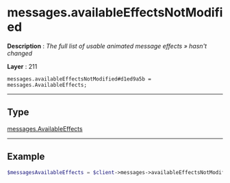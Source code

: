 # messages.availableEffectsNotModified

**Description** : *The full list of usable animated message effects » hasn't changed*

**Layer** : 211

```tl
messages.availableEffectsNotModified#d1ed9a5b = messages.AvailableEffects;
```

---

## Type

[messages.AvailableEffects](type/messages.AvailableEffects)

---

## Example

```php
$messagesAvailableEffects = $client->messages->availableEffectsNotModified();
```